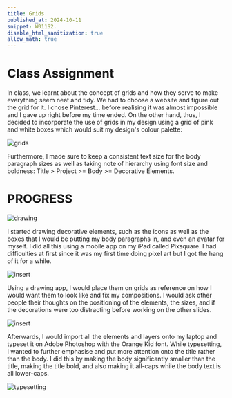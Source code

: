 ```yaml
---
title: Grids
published_at: 2024-10-11
snippet: W011S2.
disable_html_sanitization: true
allow_math: true
---
```


# Class Assignment
In class, we learnt about the concept of grids and how they serve to make everything seem neat and tidy. We had to choose a website and figure out the grid for it. I chose Pinterest... before realising it was almost impossible and I gave up right before my time ended. On the other hand, thus, I decided to incorporate the use of grids in my design using a grid of pink and white boxes which would suit my design's colour palette:

![grids](/w11s2/grids.png)

Furthermore, I made sure to keep a consistent text size for the body paragraph sizes as well as taking note of hierarchy using font size and boldness: Title > Project >= Body >= Decorative Elements.

# PROGRESS

![drawing](/w11s2/drawing.png)

I started drawing decorative elements, such as the icons as well as the boxes that I would be putting my body paragraphs in, and even an avatar for myself. I did all this using a mobile app on my iPad called Pixsquare. I had difficulties at first since it was my first time doing pixel art but I got the hang of it for a while. 

![insert](/w11s2/insert.png)

Using a drawing app, I would place them on grids as reference on how I would want them to look like and fix my compositions. I would ask other people their thoughts on the positioning of the elements, the sizes, and if the decorations were too distracting before working on the other slides. 

![insert](/w11s2/insert.png)

Afterwards, I would import all the elements and layers onto my laptop and typeset it on Adobe Photoshop with the Orange Kid font. While typesetting, I wanted to further emphasise and put more attention onto the title rather than the body. I did this by making the body significantly smaller than the title, making the title bold, and also making it all-caps while the body text is all lower-caps.

![typesetting](/w11s2/typesetting.png)